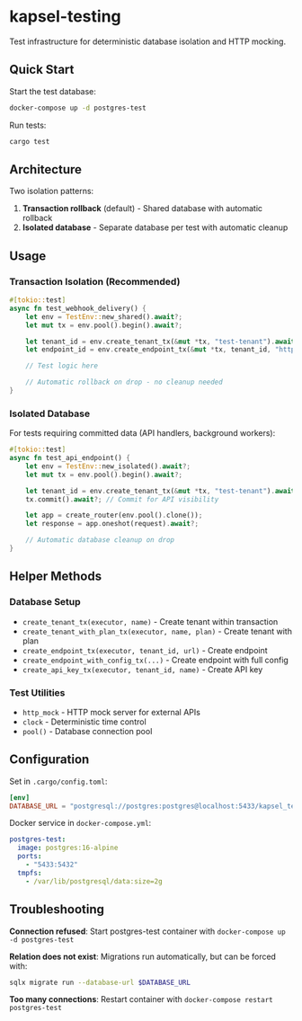 # kapsel-testing

Test infrastructure for deterministic database isolation and HTTP mocking.

## Quick Start

Start the test database:

```bash
docker-compose up -d postgres-test
```

Run tests:

```bash
cargo test
```

## Architecture

Two isolation patterns:

1. **Transaction rollback** (default) - Shared database with automatic rollback
2. **Isolated database** - Separate database per test with automatic cleanup

## Usage

### Transaction Isolation (Recommended)

```rust
#[tokio::test]
async fn test_webhook_delivery() {
    let env = TestEnv::new_shared().await?;
    let mut tx = env.pool().begin().await?;

    let tenant_id = env.create_tenant_tx(&mut *tx, "test-tenant").await?;
    let endpoint_id = env.create_endpoint_tx(&mut *tx, tenant_id, "https://example.com").await?;

    // Test logic here

    // Automatic rollback on drop - no cleanup needed
}
```

### Isolated Database

For tests requiring committed data (API handlers, background workers):

```rust
#[tokio::test]
async fn test_api_endpoint() {
    let env = TestEnv::new_isolated().await?;
    let mut tx = env.pool().begin().await?;

    let tenant_id = env.create_tenant_tx(&mut *tx, "test-tenant").await?;
    tx.commit().await?; // Commit for API visibility

    let app = create_router(env.pool().clone());
    let response = app.oneshot(request).await?;

    // Automatic database cleanup on drop
}
```

## Helper Methods

### Database Setup

- `create_tenant_tx(executor, name)` - Create tenant within transaction
- `create_tenant_with_plan_tx(executor, name, plan)` - Create tenant with plan
- `create_endpoint_tx(executor, tenant_id, url)` - Create endpoint
- `create_endpoint_with_config_tx(...)` - Create endpoint with full config
- `create_api_key_tx(executor, tenant_id, name)` - Create API key

### Test Utilities

- `http_mock` - HTTP mock server for external APIs
- `clock` - Deterministic time control
- `pool()` - Database connection pool

## Configuration

Set in `.cargo/config.toml`:

```toml
[env]
DATABASE_URL = "postgresql://postgres:postgres@localhost:5433/kapsel_test"
```

Docker service in `docker-compose.yml`:

```yaml
postgres-test:
  image: postgres:16-alpine
  ports:
    - "5433:5432"
  tmpfs:
    - /var/lib/postgresql/data:size=2g
```

## Troubleshooting

**Connection refused**: Start postgres-test container with `docker-compose up -d postgres-test`

**Relation does not exist**: Migrations run automatically, but can be forced with:

```bash
sqlx migrate run --database-url $DATABASE_URL
```

**Too many connections**: Restart container with `docker-compose restart postgres-test`
